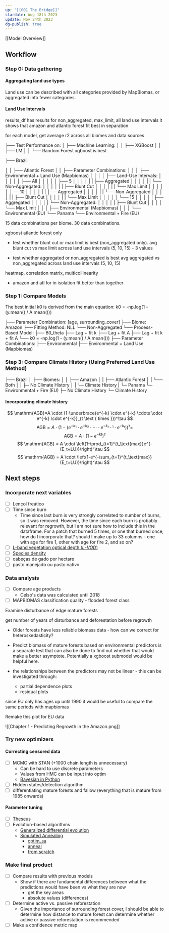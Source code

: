```yaml
---
up: "[[001 The Bridge]]"
stardate: Aug 18th 2023
update: Nov 24th 2023
dg-publish: true
---
```

[[Model Overview]]

## Workflow
### Step 0: Data gathering

#### Aggregating land use types
Land use can be described with all categories provided by MapBiomas, or aggregated into fewer categories.


#### Land Use Intervals



results_df has results for non_aggregated, max_limit, all land use intervals
it shows that amazon and atlantic forest fit best in separation


for each model, get average r2 across all biomes and data sources

  ├── Test Performance on:
  │   ├── Machine Learning:
  │   │   ├── XGBoost
  │   │   ├── LM
  │   │   └── Random Forest
  xgboost is best

  ├── Brazil

  │   │   ├── Atlantic Forest
  │   │       ├── Parameter Combinations:
  │   │       │   ├── Environmental + Land Use (Mapbiomas)
  │   │       │   │   ├── Land-Use Intervals:
  │   │       │   │   │   ├── All
  │   │       │   │   │   ├── 5
  │   │       │   │   |   |   ├── Aggregated
  │   │       │   │   |   |   └── Non-Aggregated:
  │   │       │   │   |   |       ├── Blunt Cut
  │   │       │   │   |   |       └── Max Limit
  │   │       │   │   │   ├── 10
  │   │       │   │   |   |   ├── Aggregated
  │   │       │   │   |   |   └── Non-Aggregated
  │   │       │   │   |   |       ├── Blunt Cut
  │   │       │   │   |   |       └── Max Limit
  │   │       │   │   │   └── 15
  │   │       │   │   |       ├── Aggregated
  │   │       │   │   |       └── Non-Aggregated:
  │   │       │   │   |           ├── Blunt Cut
  │   │       │   │               └── Max Limit
  │   │       │   ├── Environmental (Mapbiomas)
  │   │       │   └── Environmental (EU)
  └── Panama
      └── Environmental + Fire (EU)

15 data combinations per biome. 30 data combinations.

xgboost
atlantic forest only
- test whether blunt cut or max limit is best (non_aggregated only).
avg blunt cut vs max limit across land use intervals (5, 10, 15) - 3 values

- test whether aggregated or non_aggregated is best
avg aggregated vs non_aggregated across land use intervals (5, 10, 15)


heatmap, correlation matrix, multicollinearity
- amazon and atl for in isolation fit better than together


### Step 1: Compare Models

The best initial k0 is derived from the main equation:
k0 = -np.log(1 - (y.mean() / A.mean()))

  ├── Parameter Combination: [age, surrounding_cover]
  ├── Biome: Amazon
  ├── Fitting Method: NLL
  └── Non-Aggregated
       └── Process-Based Model:
           ├── B0_theta
           ├── Lag + fit k
           ├── Lag + fit A
           ├── Lag + fit k + fit A
           └── k0 = -np.log(1 - (y.mean() / A.mean()))
               ├── Parameter Combinations:
                   ├── Environmental
                   ├── Environmental + Land Use (Mapbiomas)

### Step 3: Compare Climate History (Using Preferred Land Use Method)
  ├── Brazil
  │   ├── Biomes:
  │   │    ├── Amazon
  │   |    ├── Atlantic Forest
  │   |    └── Both 
  │   |        ├─ No Climate History
  │   |        └─ Climate History 
  |
  └─ Panama 
      └─ Environmental + Fire (EU)
          ├─ No Climate History 
          └─ Climate History 


#### Incorporating climate history
$$
\mathrm{AGB}=A \cdot (1-\underbrace{e^{-k} \cdot e^{-k} \cdots \cdot e^{-k} \cdot e^{-k}}_{t \text { times }})^\tau
$$
$$
\mathrm{AGB}=A \cdot \left(1-\left(e^{-k_1} \cdot e^{-k_2} \cdot \cdots \cdot e^{-k_{t-1}} \cdot e^{-k_t}\right)\right)^\tau=
$$
$$
\mathrm{AGB}= A \cdot \left(1-e^{-k t}\right)^\tau
$$
$$ 
\mathrm{AGB} = A \cdot \left(1-\prod_{t=1}^{t_\text{max}}e^{- (E_t+LU)}\right)^\tau
$$
$$
\mathrm{AGB} = A \cdot \left(1-e^{-\sum_{t=1}^{t_\text{max}} (E_t+LU)}\right)^\tau
$$



## Next steps
### Incorporate next variables
- [ ] Lençol freático
- [ ] Time since burn
	- Time since last burn is very strongly correlated to number of burns, so it was removed. However, the time since each burn is probably relevant for regrowth, but I am not sure how to include this in the dataframe. For a patch that burned 5 times, or one that burned once, how do I incorporate that? should I make up to 33 columns - one with age for fire 1, other with age for fire 2, and so on?
- [ ] [L-band vegetation optical depth (_L_-_VOD_)](https://ib.remote-sensing.inrae.fr/)
- [ ] [Species density](https://www.nature.com/articles/s41467-022-32063-z)
- [ ] cabeças de gado por hectare
- [ ] pasto manejado ou pasto nativo

### Data analysis
- [ ] Compare age products
	- Celso's data was calculated until 2018
- [ ] MAPBIOMAS classification quality - flooded forest class

 Examine disturbance of edge mature forests
 
get number of years of disturbance and deforestation before regrowth

- Older forests have less reliable biomass data - how can we correct for heteroskedasticity?

- Predict biomass of mature forests based on environmental predictors is a separate test that can also be done to find out whether that would make a better asymptote. Potentially a xgboost submodel would be helpful here.
- the relationships between the predictors may not be linear - this can be investigated through:
	- partial dependence plots
	- residual plots

since EU only has ages up until 1990 it would be useful to compare the same periods with mapbiomas

Remake this plot for EU data

![[Chapter 1 - Predicting Regrowth in the Amazon.png]]

### Try new optimizers
#### Correcting censored data
- [ ] MCMC with STAN (+1000 chain length is unnecessary)
	- Can be hard to use discrete parameters
	- Values from HMC can be input into optim
	- [Bayesian in Python](https://towardsdatascience.com/how-to-use-bayesian-inference-for-predictions-in-python-4de5d0bc84f3)
- [ ] Hidden states/detection algorithm
- [ ] differentiating mature forests and fallow (everything that is mature from 1985 onwards)
#### Parameter tuning
- [ ] [Theseus](https://sites.google.com/view/theseus-ai/)
- [ ] Evolution-based algorithms
	- [Generalized differential evolution](https://ieeexplore.ieee.org/document/8167916)
	- [Simulated Annealing](https://machinelearningmastery.com/simulated-annealing-from-scratch-in-python/)
		- [optim_sa](https://search.r-project.org/CRAN/refmans/optimization/html/optim_sa.html)
		- [anneal](https://search.r-project.org/CRAN/refmans/likelihood/html/anneal.html)
		- [from scratch](https://jmsallan.netlify.app/blog/coding-simulated-annealing-in-r/)
	
### Make final product
- [ ] Compare results with previous models
	- Show if there are fundamental differences between what the predictions would have been vs what they are now
		- get the key areas
		- absolute values (differences)
- [ ] Determine active vs. passive reforestation
	- Given the importance of surrounding forest cover, I should be able to determine how distance to mature forest can determine whether active or passive reforestation is recommended
- [ ] Make a confidence metric map
